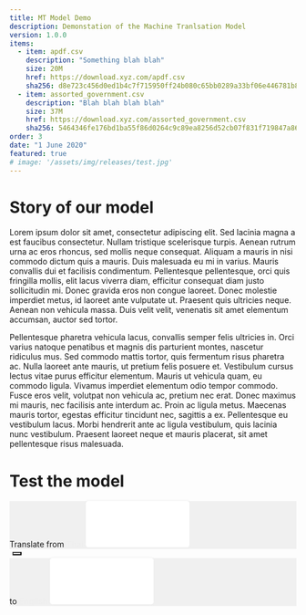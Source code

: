 ```yaml
---
title: MT Model Demo
description: Demonstation of the Machine Tranlsation Model
version: 1.0.0
items:
  - item: apdf.csv
    description: "Something blah blah"
    size: 20M
    href: https://download.xyz.com/apdf.csv
    sha256: d8e723c456d0ed1b4c7f715950ff24b080c65bb0289a33bf06e446781b83e1e7
  - item: assorted_government.csv
    description: "Blah blah blah blah"
    size: 37M
    href: https://download.xyz.com/assorted_government.csv
    sha256: 5464346fe176bd1ba55f86d0264c9c89ea8256d52cb07f831f719847a8607b34
order: 3
date: "1 June 2020"
featured: true
# image: '/assets/img/releases/test.jpg'
---
```


# Story of our model

Lorem ipsum dolor sit amet, consectetur adipiscing elit. Sed lacinia magna a est faucibus consectetur. Nullam tristique scelerisque turpis. Aenean rutrum urna ac eros rhoncus, sed mollis neque consequat. Aliquam a mauris in nisi commodo dictum quis a mauris. Duis malesuada eu mi in varius. Mauris convallis dui et facilisis condimentum. Pellentesque pellentesque, orci quis fringilla mollis, elit lacus viverra diam, efficitur consequat diam justo sollicitudin mi. Donec gravida eros non congue laoreet. Donec molestie imperdiet metus, id laoreet ante vulputate ut. Praesent quis ultricies neque. Aenean non vehicula massa. Duis velit velit, venenatis sit amet elementum accumsan, auctor sed tortor.

Pellentesque pharetra vehicula lacus, convallis semper felis ultricies in. Orci varius natoque penatibus et magnis dis parturient montes, nascetur ridiculus mus. Sed commodo mattis tortor, quis fermentum risus pharetra ac. Nulla laoreet ante mauris, ut pretium felis posuere et. Vestibulum cursus lectus vitae purus efficitur elementum. Mauris ut vehicula quam, eu commodo ligula. Vivamus imperdiet elementum odio tempor commodo. Fusce eros velit, volutpat non vehicula ac, pretium nec erat. Donec maximus mi mauris, nec facilisis ante interdum ac. Proin ac ligula metus. Maecenas mauris tortor, egestas efficitur tincidunt nec, sagittis a ex. Pellentesque eu vestibulum lacus. Morbi hendrerit ante ac ligula vestibulum, quis lacinia nunc vestibulum. Praesent laoreet neque et mauris placerat, sit amet pellentesque risus malesuada.

# Test the model

<div class="test1 w-100 d-flex flex-column">
  <div class="textarea-box input-box text-center d-flex flex-column pt-2 pb-3 px-3">    
    <span>
      Translate from
      <strong class="lang-input fade-in">Thai</strong>
    </span>
    <textarea class="textarea-input" id="exampleFormControlTextarea5" rows="5"></textarea>
  </div>
  <div class="text-center down-box">
    <button class="btn btn-convert">
        <i class="fas fa-long-arrow-alt-up icon-up"></i>
        <i class="fas fa-long-arrow-alt-down icon-down"></i>
    </button>
  </div> 
  <div class="textarea-box output-box text-center d-flex flex-column py-2 px-3">
    <span>
      to
      <strong class="lang-output fade-in">English</strong>
    </span>
    <textarea class="textarea-output" id="output-translation" rows="5"></textarea>
    <div class="feature-output text-right mt-2">
      <a class="mr-2" data-toggle="tooltip" data-placement="bottom" title="copy to clipboard">
        <i class="fa fa-clone"></i>
      </a>
      <a class="" data-toggle="tooltip" data-placement="bottom" title="save as .txt file">
        <i class="fa fa-download"></i>
      </a>
    </div>
  </div>
</div>

<style>
  .textarea-box {
    background-color: #F0F0F0;
  }

  textarea { 
    /* height: 140px; 
    min-height: 140px;  
    max-height: 140px; */
    resize: none;
    border: 1px solid #ffffff;
    border-radius: .25rem;
    box-shadow: 0 0 5px #eeeeee;
  }
  textarea:focus {
    outline: none !important;
    border: 1px solid #393939;    
  }

  .btn-convert {
    margin: 5px; 
    transition: all 0.5s;
    cursor: pointer;
    background-color: #F5F5F5;  
    font-size: 18px;     
  }

  .btn-convert:hover, .btn-convert:focus, .btn-feature:hover, .btn-feature:focus {
    border-color: transparent;    
    -webkit-transform: scale(1.2);
    transform: scale(1.2);
    outline: none;
    box-shadow: none;
  }

  .feature-output {
    float: right;
  }

  .btn-feature {
    color: #303030;
    background-color: #F0F0F0;
    transition: all 0.5s;
    cursor: pointer;
    margin: 2px; 
  }

  .tooltip > .tooltip-inner {    
    font-size: 10px;
  }

  strong {
    transition: opacity 0.5s linear;
  }

  .lang-input {
    transform: rotate(45deg);
  }

  .fade-in {
    animation: fadeIn ease 5s;
    -webkit-animation: fadeIn ease 5s;
    -moz-animation: fadeIn ease 5s;
    -o-animation: fadeIn ease 5s;
    -ms-animation: fadeIn ease 5s;
  }


  @keyframes fadeIn{
    0% {
      opacity:0;
    }
    100% {
      opacity:1;
    }
  }

  @-moz-keyframes fadeIn {
    0% {
      opacity:0;
    }
    100% {
      opacity:1;
    }
  }

  @-webkit-keyframes fadeIn {
    0% {
      opacity:0;
    }
    100% {
      opacity:1;
    }
  }

  @-o-keyframes fadeIn {
    0% {
      opacity:0;
    }
    100% {
      opacity:1;
    }
  }

  @-ms-keyframes fadeIn {
    0% {
      opacity:0;
    }
    100% {
      opacity:1;
    }
  }

</style>

<script>
  $(document).ready(function(){
    $('[data-toggle="tooltip"]').tooltip();   
  });

  $('.btn-copy').click(function() {    
    var copyText = document.getElementById('output-translation');
    copyText.select();
    copyText.setSelectionRange(0, 99999)
    document.execCommand("copy");    
  })

  $('.btn-savetxt').click(function() {
    var outputTxt = $('#output-translation').val(); 
    if(outputTxt == null){
      
    }  
  })

  $('.btn-convert').click(function() {
    console.log('click');
    if($('.lang-input').text() == 'Thai') {
      $('.lang-input').html('English', function() {
        $('.lang-input').addClass("fade-in");
      });
      $('.lang-output').html('Thai');
    }else {
      $('.lang-input').html('Thai');
      $('.lang-output').html('English');
    }

  })
    
</script>
